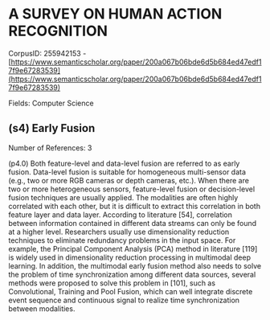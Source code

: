 # A SURVEY ON HUMAN ACTION RECOGNITION

CorpusID: 255942153 - [https://www.semanticscholar.org/paper/200a067b06bde6d5b684ed47edf17f9e67283539](https://www.semanticscholar.org/paper/200a067b06bde6d5b684ed47edf17f9e67283539)

Fields: Computer Science

## (s4) Early Fusion
Number of References: 3

(p4.0) Both feature-level and data-level fusion are referred to as early fusion. Data-level fusion is suitable for homogeneous multi-sensor data (e.g., two or more RGB cameras or depth cameras, etc.). When there are two or more heterogeneous sensors, feature-level fusion or decision-level fusion techniques are usually applied. The modalities are often highly correlated with each other, but it is difficult to extract this correlation in both feature layer and data layer. According to literature [54], correlation between information contained in different data streams can only be found at a higher level. Researchers usually use dimensionality reduction techniques to eliminate redundancy problems in the input space. For example, the Principal Component Analysis (PCA) method in literature [119] is widely used in dimensionality reduction processing in multimodal deep learning. In addition, the multimodal early fusion method also needs to solve the problem of time synchronization among different data sources, several methods were proposed to solve this problem in [101], such as Convolutional, Training and Pool Fusion, which can well integrate discrete event sequence and continuous signal to realize time synchronization between modalities.
